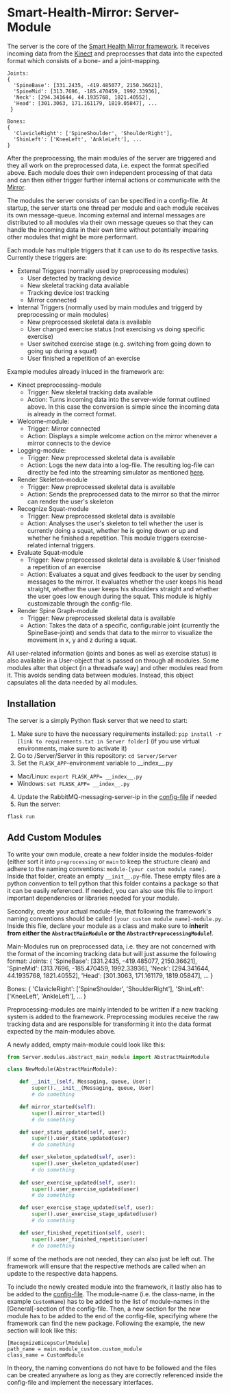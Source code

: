 # Smart-Health-Mirror: Server-Module

The server is the core of the [Smart Health Mirror framework](https://github.com/JohannaLatt/Master-Thesis-Smart-Health-Mirror). It receives incoming data from the [Kinect](https://github.com/JohannaLatt/SHM-Kinect) and preprocesses that data into the expected format which consists of a bone- and a joint-mapping.

```
Joints:
{
  'SpineBase': [331.2435, -419.485077, 2150.36621], 
  'SpineMid': [313.7696, -185.470459, 1992.33936], 
  'Neck': [294.341644, 44.1935768, 1821.40552], 
  'Head': [301.3063, 171.161179, 1819.05847], ...
 }
 
Bones:
{
  'ClavicleRight': ['SpineShoulder', 'ShoulderRight'],
  'ShinLeft': ['KneeLeft', 'AnkleLeft'], ...
}
``` 

After the preprocessing, the main modules of the server are triggered and they all work on the preprocessed data, i.e. expect the format specified above. Each module does their own independent processing of that data and can then either trigger further internal actions or communicate with the [Mirror](https://github.com/JohannaLatt/SHM-Mirror).

The modules the server consists of can be specified in a config-file. At startup, the server starts one thread per module and each module receives its own message-queue. Incoming external and internal messages are distributed to all modules via their own message queues so that they can handle the incoming data in their own time without potentially impairing other modules that might be more performant.

Each module has multiple triggers that it can use to do its respective tasks. Currently these triggers are:
* External Triggers (normally used by preprocessing modules)
  * User detected by tracking device
  * New skeletal tracking data available
  * Tracking device lost tracking 
  * Mirror connected
* Internal Triggers (normally used by main modules and triggerd by preprocessing or main modules)
  * New preprocessed skeletal data is available
  * User changed exercise status (not exercising vs doing specific exercise)
  * User switched exercise stage (e.g. switching from going down to going up during a squat)
  * User finished a repetition of an exercise
  
 Example modules already inluced in the framework are:
 * Kinect preprocessing-module
   * Trigger: New skeletal tracking data available
   * Action: Turns incoming data into the server-wide format outlined above. In this case the conversion is simple since the incoming data is already in the correct format.
 * Welcome-module: 
   * Trigger: Mirror connected
   * Action: Displays a simple welcome action on the mirror whenever a mirror connects to the device
 * Logging-module:
   * Trigger: New preprocessed skeletal data is available
   * Action: Logs the new data into a log-file. The resulting log-file can directly be fed into the streaming simulator as mentioned [here](#Kinect). 
 * Render Skeleton-module
   * Trigger: New preprocessed skeletal data is available
   * Action: Sends the preprocessed data to the mirror so that the mirror can render the user's skeleton
 * Recognize Squat-module
   * Trigger: New preprocessed skeletal data is available
   * Action: Analyses the user's skeleton to tell whether the user is currently doing a squat, whether he is going down or up and whether he finished a repetition. This module triggers exercise-related internal triggers.
 * Evaluate Squat-module
   * Trigger: New preprocessed skeletal data is available & User finished a repetition of an exercise
   * Action: Evaluates a squat and gives feedback to the user by sending messages to the mirror. It evaluates whether the user keeps his head straight, whether the user keeps his shoulders straight and whether the user goes low enough during the squat. This module is highly customizable through the config-file.
 * Render Spine Graph-module
   * Trigger: New preprocessed skeletal data is available
   * Action: Takes the data of a specific, configurable joint (currently the SpineBase-joint) and sends that data to the mirror to visualize the movement in x, y and z during a squat.
   
All user-related information (joints and bones as well as exercise status) is also available in a User-object that is passed on through all modules. Some modules alter that object (in a threadsafe way) and other modules read from it. This avoids sending data between modules. Instead, this object capsulates all the data needed by all modules. 

## Installation

The server is a simply Python flask server that we need to start:

1. Make sure to have the necessary requirements installed: `pip install -r [link to requirements.txt in Server folder]` (if you use virtual environments, make sure to activate it)
2. Go to /Server/Server in this repository: `cd Server/Server`
3. Set the `FLASK_APP`-environment variable to \_\_index\_\_.py
  * Mac/Linux: `export FLASK_APP= __index__.py`
  * Windows: `set FLASK_APP= __index__.py`
4. Update the RabbitMQ-messaging-server-ip in the [config-file](https://github.com/JohannaLatt/SHM-Server/blob/master/Server/config/mirror_config.ini) if needed
5. Run the server:
```
flask run
```

## Add Custom Modules

To write your own module, create a new folder inside the modules-folder (either sort it into `preprocessing` or `main` to keep the structure clean) and adhere to the naming conventions: `module-[your custom module name]`. Inside that folder, create an empty `__init__.py`-file. These empty files are a python convention to  tell python that this folder contains a package so that it can be easily referenced. If needed, you can also use this file to import important dependencies or libraries needed for your module.

Secondly, create your actual module-file, that following the framework's naming conventions should be called `[your custom module name]-module.py`. Inside this file, declare your module as a class and make sure to **inherit from either the `AbstractMainModule` or the `AbstractPreprocessingModule`!**. 

Main-Modules run on preprocessed data, i.e. they are not concerned with the format of the incoming tracking data but will just assume the following format: 
Joints:
{
  'SpineBase': [331.2435, -419.485077, 2150.36621], 
  'SpineMid': [313.7696, -185.470459, 1992.33936], 
  'Neck': [294.341644, 44.1935768, 1821.40552], 
  'Head': [301.3063, 171.161179, 1819.05847], ...
 }
 
Bones:
{
  'ClavicleRight': ['SpineShoulder', 'ShoulderRight'],
  'ShinLeft': ['KneeLeft', 'AnkleLeft'], ...
}

Preprocessing-modules are mainly intended to be written if a new tracking system is added to the framework. Preprocessing modules receive the raw tracking data and are responsible for transforming it into the data format expected by the main-modules above. 

A newly added, empty main-module could look like this:

```python
from Server.modules.abstract_main_module import AbstractMainModule

class NewModule(AbstractMainModule):

    def __init__(self, Messaging, queue, User):
        super().__init__(Messaging, queue, User)
        # do something

    def mirror_started(self):
        super().mirror_started()
        # do something

    def user_state_updated(self, user):
        super().user_state_updated(user)
        # do something

    def user_skeleton_updated(self, user):
        super().user_skeleton_updated(user)
        # do something
        
    def user_exercise_updated(self, user):
        super().user_exercise_updated(user)
        # do something

    def user_exercise_stage_updated(self, user):
        super().user_exercise_stage_updated(user)
        # do something

    def user_finished_repetition(self, user):
        super().user_finished_repetition(user)
        # do something
 ```

If some of the methods are not needed, they can also just be left out. 
The framework will ensure that the respective methods are called when an update to the respective data happens. 

To include the newly created module into the framework, it lastly also has to be added to the [config-file](https://github.com/JohannaLatt/SHM-Server/blob/master/Server/config/mirror_config.ini). The module-name (i.e. the class-name, in the example `CustomName`) has to be added to the list of module-names in the \[General\[-section of the config-file. Then, a new section for the new module has to be added to the end of the config-file, specifying where the framework can find the new package. Following the example, the new section will look like this:

```
[RecognizeBicepsCurlModule]
path_name = main.module_custom.custom_module
class_name = CustomModule
```

In theory, the naming conventions do not have to be followed and the files can be created anywhere as long as they are correctly referenced inside the config-file and implement the necessary interfaces.
